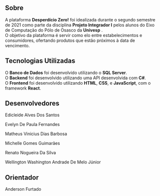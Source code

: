 ## Sobre

 A plataforma **Desperdício Zero!** foi idealizada durante o segundo semestre de 2021 como parte da disciplina **Projeto Integrador I** pelos alunos do Eixo de Computação do  Pólo de Osasco da **Univesp** .   
O objetivo da plataforma é servir como elo entre estabelecimentos e consumidores, ofertando produtos que estão próximos à data de vencimento.

## Tecnologias Utilizadas

O **Banco de Dados** foi desenvolvido utilizando o **SQL Server**.   
O **Backend** foi desenvolvido utilizando uma API desenvolvida com **C#**.  
O **Frontend** foi desenvolvido utilizando **HTML**, **CSS**, e **JavaScript**, com o framework **React**.  

## Desenvolvedores

<p>Edicleide Alves Dos Santos</p>
<p>Evelyn De Paula Fernandes</p>  				
<p>Matheus Vinicius Dias Barbosa</p>
<p>Michelle Gomes Guimarães</p>
<p>Renato Nogueira Da Silva</p>
<p>Wellington Washington Andrade De Melo Júnior</p>   

## Orientador

Anderson Furtado